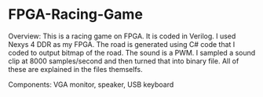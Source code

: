 # FPGA-Racing-Game

Overview:
This is a racing game on FPGA. It is coded in Verilog. I used Nexys 4 DDR as my FPGA. 
The road is generated using C# code that I coded to output bitmap of the road.
The sound is a PWM. I sampled a sound clip at 8000 samples/second and then turned that into binary file. 
All of these are explained in the files themselfs. 

Components:
VGA monitor, speaker, USB keyboard




